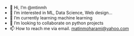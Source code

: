 - 👋 Hi, I’m @mtinmh
- 👀 I’m interested in ML, Data Science, Web design...
- 🌱 I’m currently learning machine learning
- 💞️ I’m looking to collaborate on python projects
- 📫 How to reach me via email. matinmoharami@yahoo.com

<!---
mtinmh/mtinmh is a ✨ special ✨ repository because its `README.md` (this file) appears on your GitHub profile.
You can click the Preview link to take a look at your changes.
--->
